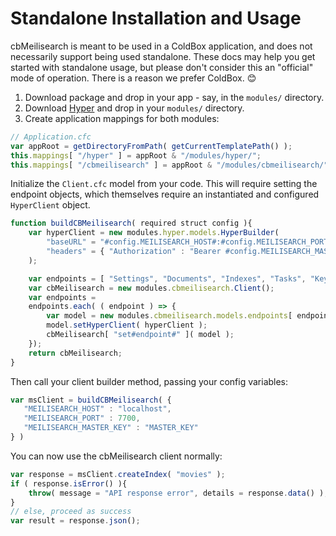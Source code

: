 # Standalone Installation and Usage

cbMeilisearch is meant to be used in a ColdBox application, and does not necessarily support being used standalone. These docs may help you get started with standalone usage, but please don't consider this an "official" mode of operation. There is a reason we prefer ColdBox. 😊

1. Download package and drop in your app - say, in the `modules/` directory.
2. Download [Hyper](https://github.com/coldbox-modules/hyper) and drop in your `modules/` directory.
3. Create application mappings for both modules:

```js
// Application.cfc
var appRoot = getDirectoryFromPath( getCurrentTemplatePath() );
this.mappings[ "/hyper" ] = appRoot & "/modules/hyper/";
this.mappings[ "/cbmeilisearch" ] = appRoot & "/modules/cbmeilisearch/";
```

Initialize the `Client.cfc` model from your code. This will require setting the endpoint objects, which themselves require an instantiated and configured `HyperClient` object.

```js
function buildCBMeilisearch( required struct config ){
    var hyperClient = new modules.hyper.models.HyperBuilder(
        "baseURL" = "#config.MEILISEARCH_HOST#:#config.MEILISEARCH_PORT#",
        "headers" = { "Authorization" : "Bearer #config.MEILISEARCH_MASTER_KEY#" }
    );

    var endpoints = [ "Settings", "Documents", "Indexes", "Tasks", "Keys", "Version", "Dumps", "Stats" ];
    var cbMeilisearch = new modules.cbmeilisearch.Client();
    var endpoints = 
    endpoints.each( ( endpoint ) => {
        var model = new modules.cbmeilisearch.models.endpoints[ endpoint ]();
        model.setHyperClient( hyperClient );
        cbMeilisearch[ "set#endpoint#" ]( model );
    });
    return cbMeilisearch;
}
```

Then call your client builder method, passing your config variables:
```js
var msClient = buildCBMeilisearch( {
   "MEILISEARCH_HOST" : "localhost",
   "MEILISEARCH_PORT" : 7700,
   "MEILISEARCH_MASTER_KEY" : "MASTER_KEY"
} )
```

You can now use the cbMeilisearch client normally:

```js
var response = msClient.createIndex( "movies" );
if ( response.isError() ){
    throw( message = "API response error", details = response.data() );
}
// else, proceed as success
var result = response.json();
```
